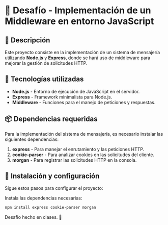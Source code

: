 # 📌 Desafío - Implementación de un Middleware en entorno JavaScript

## 📖 Descripción
Este proyecto consiste en la implementación de un sistema de mensajería utilizando **Node.js** y **Express**, donde se hará uso de middleware para mejorar la gestión de solicitudes HTTP.

## 🚀 Tecnologías utilizadas
- **Node.js** - Entorno de ejecución de JavaScript en el servidor.
- **Express** - Framework minimalista para Node.js.
- **Middleware** - Funciones para el manejo de peticiones y respuestas.

## 📦 Dependencias requeridas
Para la implementación del sistema de mensajería, es necesario instalar las siguientes dependencias:

1. **express** - Para manejar el enrutamiento y las peticiones HTTP.
2. **cookie-parser** - Para analizar cookies en las solicitudes del cliente.
3. **morgan** - Para registrar las solicitudes HTTP en la consola.

## 🔧 Instalación y configuración
Sigue estos pasos para configurar el proyecto:

  Instala las dependencias necesarias:
   ```sh
   npm install express cookie-parser morgan
   ```

Desafio hecho en clases. 🚀